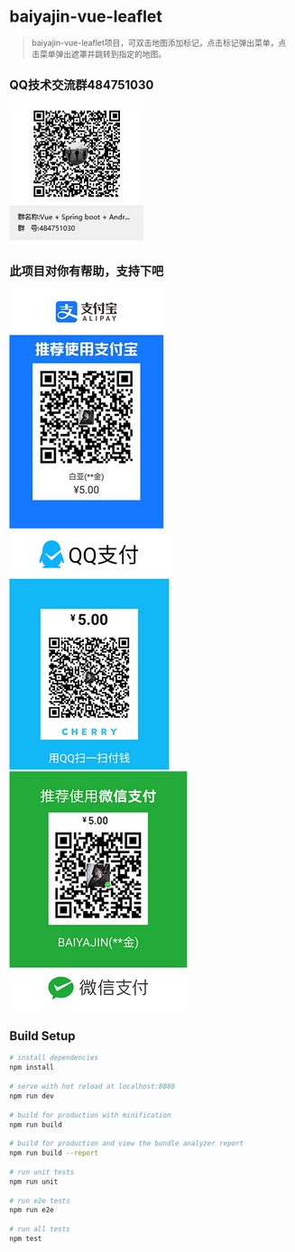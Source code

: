 # baiyajin-vue-leaflet
> baiyajin-vue-leaflet项目，可双击地图添加标记，点击标记弹出菜单，点击菜单弹出遮罩并跳转到指定的地图。
## QQ技术交流群484751030
![QQ技术交流群484751030](./static/baiyajin.png)
## 此项目对你有帮助，支持下吧
![支付宝](./static/zfb.jpg)
![QQ](./static/qq.png)
![微信](./static/wx.png)
## Build Setup
``` bash
# install dependencies
npm install

# serve with hot reload at localhost:8080
npm run dev

# build for production with minification
npm run build

# build for production and view the bundle analyzer report
npm run build --report

# run unit tests
npm run unit

# run e2e tests
npm run e2e

# run all tests
npm test
```

